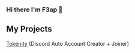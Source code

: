 ### Hi there I'm F3ap 👋


<!--C# (I'm more at the learning level))-->


## My Projects
[Tokenity](https://github.com/F3ap/Tokenity) (Discord Auto Account Creator + Joiner)
<!--[Tokenity](https://github.com/F3ap/Tokenity) (Discord Auto Account Creator + Joiner)-->
<!--
**F3ap/F3ap** is a ✨ _special_ ✨ repository because its `README.md` (this file) appears on your GitHub profile.

Here are some ideas to get you started:

- 🔭 I’m currently working on ...
- 🌱 I’m currently learning ...
- 👯 I’m looking to collaborate on ...
- 🤔 I’m looking for help with ...
- 💬 Ask me about ...
- 📫 How to reach me: ...
- 😄 Pronouns: ...
- ⚡ Fun fact: ...
-->
